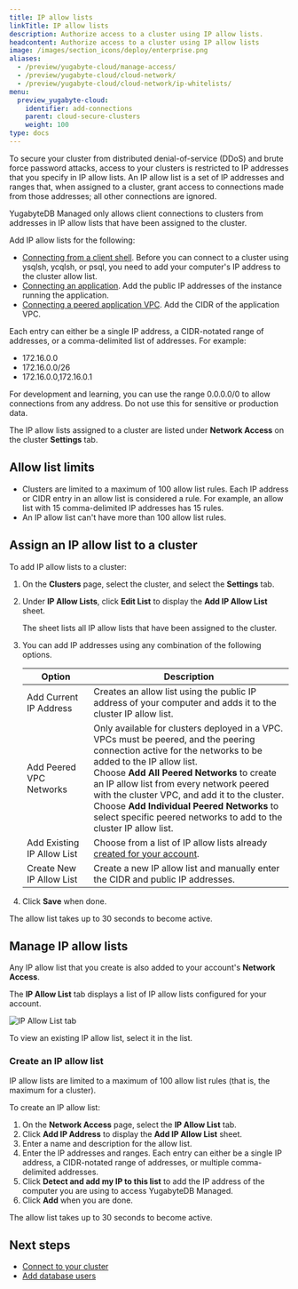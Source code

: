 ```yaml
---
title: IP allow lists
linkTitle: IP allow lists
description: Authorize access to a cluster using IP allow lists.
headcontent: Authorize access to a cluster using IP allow lists
image: /images/section_icons/deploy/enterprise.png
aliases:
  - /preview/yugabyte-cloud/manage-access/
  - /preview/yugabyte-cloud/cloud-network/
  - /preview/yugabyte-cloud/cloud-network/ip-whitelists/
menu:
  preview_yugabyte-cloud:
    identifier: add-connections
    parent: cloud-secure-clusters
    weight: 100
type: docs
---
```


To secure your cluster from distributed denial-of-service (DDoS) and brute force password attacks, access to your clusters is restricted to IP addresses that you specify in IP allow lists. An IP allow list is a set of IP addresses and ranges that, when assigned to a cluster, grant access to connections made from those addresses; all other connections are ignored.

YugabyteDB Managed only allows client connections to clusters from addresses in IP allow lists that have been assigned to the cluster.

Add IP allow lists for the following:

- [Connecting from a client shell](../../cloud-connect/connect-client-shell/). Before you can connect to a cluster using ysqlsh, ycqlsh, or psql, you need to add your computer's IP address to the cluster allow list.
- [Connecting an application](../../cloud-connect/connect-applications/). Add the public IP addresses of the instance running the application.
- [Connecting a peered application VPC](../../cloud-basics/cloud-vpcs/). Add the CIDR of the application VPC.

Each entry can either be a single IP address, a CIDR-notated range of addresses, or a comma-delimited list of addresses. For example:

- 172.16.0.0
- 172.16.0.0/26
- 172.16.0.0,172.16.0.1

For development and learning, you can use the range 0.0.0.0/0 to allow connections from any address. Do not use this for sensitive or production data.

The IP allow lists assigned to a cluster are listed under **Network Access** on the cluster **Settings** tab.

## Allow list limits

- Clusters are limited to a maximum of 100 allow list rules. Each IP address or CIDR entry in an allow list is considered a rule. For example, an allow list with 15 comma-delimited IP addresses has 15 rules.
- An IP allow list can't have more than 100 allow list rules.

## Assign an IP allow list to a cluster

To add IP allow lists to a cluster:

1. On the **Clusters** page, select the cluster, and select the **Settings** tab.
1. Under **IP Allow Lists**, click **Edit List** to display the **Add IP Allow List** sheet.

    The sheet lists all IP allow lists that have been assigned to the cluster.

1. You can add IP addresses using any combination of the following options.

    | Option | Description |
    | --- | --- |
    | Add Current IP Address | Creates an allow list using the public IP address of your computer and adds it to the cluster IP allow list.
    | Add Peered VPC Networks | Only available for clusters deployed in a VPC. VPCs must be peered, and the peering connection active for the networks to be added to the IP allow list.<br>Choose **Add All Peered Networks** to create an IP allow list from every network peered with the cluster VPC, and add it to the cluster.<br>Choose **Add Individual Peered Networks** to select specific peered networks to add to the cluster IP allow list.
    | Add Existing IP Allow List | Choose from a list of IP allow lists already [created for your account](#create-an-ip-allow-list).
    | Create New IP Allow List | Create a new IP allow list and manually enter the CIDR and public IP addresses.

1. Click **Save** when done.

The allow list takes up to 30 seconds to become active.

## Manage IP allow lists

Any IP allow list that you create is also added to your account's **Network Access**.

The **IP Allow List** tab displays a list of IP allow lists configured for your account.

![IP Allow List tab](/images/yb-cloud/cloud-networking-ip.png)

To view an existing IP allow list, select it in the list.

### Create an IP allow list

IP allow lists are limited to a maximum of 100 allow list rules (that is, the maximum for a cluster).

To create an IP allow list:

1. On the **Network Access** page, select the **IP Allow List** tab.
1. Click **Add IP Address** to display the **Add IP Allow List** sheet.
1. Enter a name and description for the allow list.
1. Enter the IP addresses and ranges. Each entry can either be a single IP address, a CIDR-notated range of addresses, or multiple comma-delimited addresses.
1. Click **Detect and add my IP to this list** to add the IP address of the computer you are using to access YugabyteDB Managed.
1. Click **Add** when you are done.

The allow list takes up to 30 seconds to become active.

## Next steps

- [Connect to your cluster](../../cloud-connect/)
- [Add database users](../../cloud-secure-clusters/add-users/)
